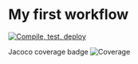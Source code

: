 # My first workflow
[![Compile, test, deploy](https://github.com/tngye/day22-giphy/actions/workflows/main.yaml/badge.svg)](https://github.com/tngye/day22-giphy/actions/workflows/main.yaml)

Jacoco coverage badge
![Coverage](https://dospaces.sgp1.digitaloceanspaces.com/coverage/day22-giphy/jacoco.svg)